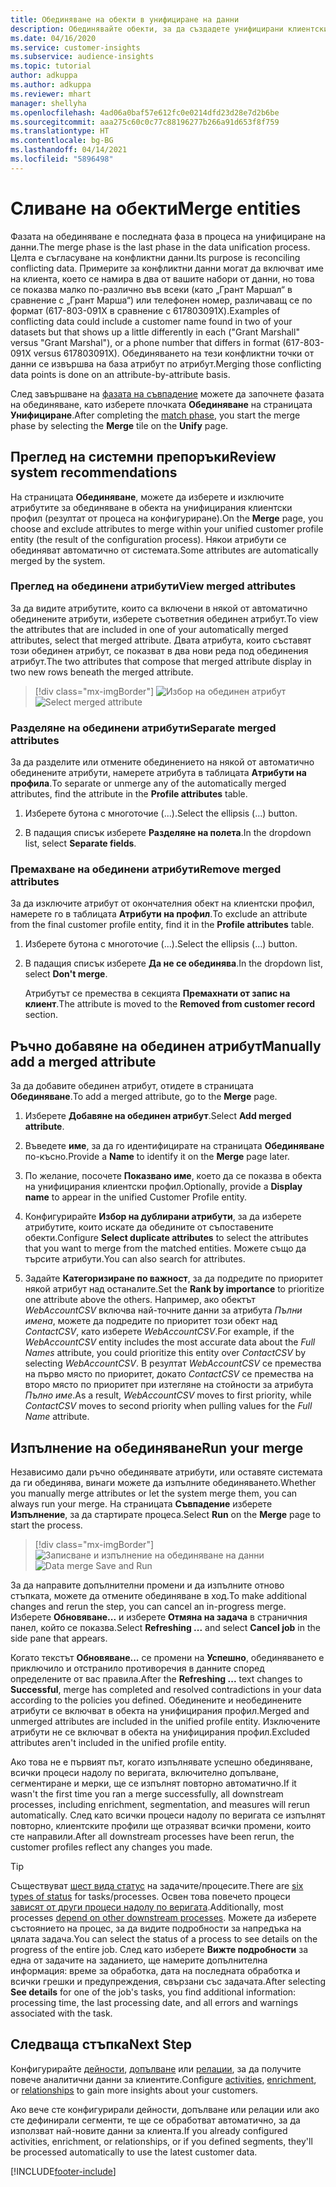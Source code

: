 ```yaml
---
title: Обединяване на обекти в унифициране на данни
description: Обединявайте обекти, за да създадете унифицирани клиентски профили.
ms.date: 04/16/2020
ms.service: customer-insights
ms.subservice: audience-insights
ms.topic: tutorial
author: adkuppa
ms.author: adkuppa
ms.reviewer: mhart
manager: shellyha
ms.openlocfilehash: 4ad06a0baf57e612fc0e0214dfd23d28e7d2b6be
ms.sourcegitcommit: aaa275c60c0c77c88196277b266a91d653f8f759
ms.translationtype: HT
ms.contentlocale: bg-BG
ms.lasthandoff: 04/14/2021
ms.locfileid: "5896498"
---
```

# <a name="merge-entities"></a><span data-ttu-id="34ac1-103">Сливане на обекти</span><span class="sxs-lookup"><span data-stu-id="34ac1-103">Merge entities</span></span>

<span data-ttu-id="34ac1-104">Фазата на обединяване е последната фаза в процеса на унифициране на данни.</span><span class="sxs-lookup"><span data-stu-id="34ac1-104">The merge phase is the last phase in the data unification process.</span></span> <span data-ttu-id="34ac1-105">Целта е съгласуване на конфликтни данни.</span><span class="sxs-lookup"><span data-stu-id="34ac1-105">Its purpose is reconciling conflicting data.</span></span> <span data-ttu-id="34ac1-106">Примерите за конфликтни данни могат да включват име на клиента, което се намира в два от вашите набори от данни, но това се показва малко по-различно във всеки (като „Грант Маршал“ в сравнение с „Грант Марша“) или телефонен номер, различаващ се по формат (617-803-091X в сравнение с 617803091X).</span><span class="sxs-lookup"><span data-stu-id="34ac1-106">Examples of conflicting data could include a customer name found in two of your datasets but that shows up a little differently in each ("Grant Marshall" versus "Grant Marshal"), or a phone number that differs in format (617-803-091X versus 617803091X).</span></span> <span data-ttu-id="34ac1-107">Обединяването на тези конфликтни точки от данни се извършва на база атрибут по атрибут.</span><span class="sxs-lookup"><span data-stu-id="34ac1-107">Merging those conflicting data points is done on an attribute-by-attribute basis.</span></span>

<span data-ttu-id="34ac1-108">След завършване на [фазата на съвпадение](match-entities.md) можете да започнете фазата на обединяване, като изберете плочката **Обединяване** на страницата **Унифициране**.</span><span class="sxs-lookup"><span data-stu-id="34ac1-108">After completing the [match phase](match-entities.md), you start the merge phase by selecting the **Merge** tile on the **Unify** page.</span></span>

## <a name="review-system-recommendations"></a><span data-ttu-id="34ac1-109">Преглед на системни препоръки</span><span class="sxs-lookup"><span data-stu-id="34ac1-109">Review system recommendations</span></span>

<span data-ttu-id="34ac1-110">На страницата **Обединяване**, можете да изберете и изключите атрибутите за обединяване в обекта на унифицирания клиентски профил (резултат от процеса на конфигуриране).</span><span class="sxs-lookup"><span data-stu-id="34ac1-110">On the **Merge** page, you choose and exclude attributes to merge within your unified customer profile entity (the result of the configuration process).</span></span> <span data-ttu-id="34ac1-111">Някои атрибути се обединяват автоматично от системата.</span><span class="sxs-lookup"><span data-stu-id="34ac1-111">Some attributes are automatically merged by the system.</span></span>

### <a name="view-merged-attributes"></a><span data-ttu-id="34ac1-112">Преглед на обединени атрибути</span><span class="sxs-lookup"><span data-stu-id="34ac1-112">View merged attributes</span></span>

<span data-ttu-id="34ac1-113">За да видите атрибутите, които са включени в някой от автоматично обединените атрибути, изберете съответния обединен атрибут.</span><span class="sxs-lookup"><span data-stu-id="34ac1-113">To view the attributes that are included in one of your automatically merged attributes, select that merged attribute.</span></span> <span data-ttu-id="34ac1-114">Двата атрибута, които съставят този обединен атрибут, се показват в два нови реда под обединения атрибут.</span><span class="sxs-lookup"><span data-stu-id="34ac1-114">The two attributes that compose that merged attribute display in two new rows beneath the merged attribute.</span></span>

> [!div class="mx-imgBorder"]
> <span data-ttu-id="34ac1-115">![Избор на обединен атрибут](media/configure-data-merge-profile-attributes.png "Избор на обединен атрибут")</span><span class="sxs-lookup"><span data-stu-id="34ac1-115">![Select merged attribute](media/configure-data-merge-profile-attributes.png "Select merged attribute")</span></span>

### <a name="separate-merged-attributes"></a><span data-ttu-id="34ac1-116">Разделяне на обединени атрибути</span><span class="sxs-lookup"><span data-stu-id="34ac1-116">Separate merged attributes</span></span>

<span data-ttu-id="34ac1-117">За да разделите или отмените обединението на някой от автоматично обединените атрибути, намерете атрибута в таблицата **Атрибути на профила**.</span><span class="sxs-lookup"><span data-stu-id="34ac1-117">To separate or unmerge any of the automatically merged attributes, find the attribute in the **Profile attributes** table.</span></span>

1. <span data-ttu-id="34ac1-118">Изберете бутона с многоточие (...).</span><span class="sxs-lookup"><span data-stu-id="34ac1-118">Select the ellipsis (...) button.</span></span>
  
2. <span data-ttu-id="34ac1-119">В падащия списък изберете **Разделяне на полета**.</span><span class="sxs-lookup"><span data-stu-id="34ac1-119">In the dropdown list, select **Separate fields**.</span></span>

### <a name="remove-merged-attributes"></a><span data-ttu-id="34ac1-120">Премахване на обединени атрибути</span><span class="sxs-lookup"><span data-stu-id="34ac1-120">Remove merged attributes</span></span>

<span data-ttu-id="34ac1-121">За да изключите атрибут от окончателния обект на клиентски профил, намерете го в таблицата **Атрибути на профил**.</span><span class="sxs-lookup"><span data-stu-id="34ac1-121">To exclude an attribute from the final customer profile entity, find it in the **Profile attributes** table.</span></span>

1. <span data-ttu-id="34ac1-122">Изберете бутона с многоточие (...).</span><span class="sxs-lookup"><span data-stu-id="34ac1-122">Select the ellipsis (...) button.</span></span>
  
2. <span data-ttu-id="34ac1-123">В падащия списък изберете **Да не се обединява**.</span><span class="sxs-lookup"><span data-stu-id="34ac1-123">In the dropdown list, select **Don't merge**.</span></span>

   <span data-ttu-id="34ac1-124">Атрибутът се премества в секцията **Премахнати от запис на клиент**.</span><span class="sxs-lookup"><span data-stu-id="34ac1-124">The attribute is moved to the **Removed from customer record** section.</span></span>

## <a name="manually-add-a-merged-attribute"></a><span data-ttu-id="34ac1-125">Ръчно добавяне на обединен атрибут</span><span class="sxs-lookup"><span data-stu-id="34ac1-125">Manually add a merged attribute</span></span>

<span data-ttu-id="34ac1-126">За да добавите обединен атрибут, отидете в страницата **Обединяване**.</span><span class="sxs-lookup"><span data-stu-id="34ac1-126">To add a merged attribute, go to the **Merge** page.</span></span>

1. <span data-ttu-id="34ac1-127">Изберете **Добавяне на обединен атрибут**.</span><span class="sxs-lookup"><span data-stu-id="34ac1-127">Select **Add merged attribute**.</span></span>

2. <span data-ttu-id="34ac1-128">Въведете **име**, за да го идентифицирате на страницата **Обединяване** по-късно.</span><span class="sxs-lookup"><span data-stu-id="34ac1-128">Provide a **Name** to identify it on the **Merge** page later.</span></span>

3. <span data-ttu-id="34ac1-129">По желание, посочете **Показвано име**, което да се показва в обекта на унифицирания клиентски профил.</span><span class="sxs-lookup"><span data-stu-id="34ac1-129">Optionally, provide a **Display name** to appear in the unified Customer Profile entity.</span></span>

4. <span data-ttu-id="34ac1-130">Конфигурирайте **Избор на дублирани атрибути**, за да изберете атрибутите, които искате да обедините от съпоставените обекти.</span><span class="sxs-lookup"><span data-stu-id="34ac1-130">Configure **Select duplicate attributes** to select the attributes that you want to merge from the matched entities.</span></span> <span data-ttu-id="34ac1-131">Можете също да търсите атрибути.</span><span class="sxs-lookup"><span data-stu-id="34ac1-131">You can also search for attributes.</span></span>

5. <span data-ttu-id="34ac1-132">Задайте **Категоризиране по важност**, за да подредите по приоритет някой атрибут над останалите.</span><span class="sxs-lookup"><span data-stu-id="34ac1-132">Set the **Rank by importance** to prioritize one attribute above the others.</span></span> <span data-ttu-id="34ac1-133">Например, ако обектът *WebAccountCSV* включва най-точните данни за атрибута *Пълни имена*, можете да подредите по приоритет този обект над *ContactCSV*, като изберете *WebAccountCSV*.</span><span class="sxs-lookup"><span data-stu-id="34ac1-133">For example, if the *WebAccountCSV* entity includes the most accurate data about the *Full Names* attribute, you could prioritize this entity over *ContactCSV* by selecting *WebAccountCSV*.</span></span> <span data-ttu-id="34ac1-134">В резултат *WebAccountCSV* се премества на първо място по приоритет, докато *ContactCSV* се премества на второ място по приоритет при изтегляне на стойности за атрибута *Пълно име*.</span><span class="sxs-lookup"><span data-stu-id="34ac1-134">As a result, *WebAccountCSV* moves to first priority, while *ContactCSV* moves to second priority when pulling values for the *Full Name* attribute.</span></span>

## <a name="run-your-merge"></a><span data-ttu-id="34ac1-135">Изпълнение на обединяване</span><span class="sxs-lookup"><span data-stu-id="34ac1-135">Run your merge</span></span>

<span data-ttu-id="34ac1-136">Независимо дали ръчно обединявате атрибути, или оставяте системата да ги обединява, винаги можете да изпълните обединяването.</span><span class="sxs-lookup"><span data-stu-id="34ac1-136">Whether you manually merge attributes or let the system merge them, you can always run your merge.</span></span> <span data-ttu-id="34ac1-137">На страницата **Съвпадение** изберете **Изпълнение**, за да стартирате процеса.</span><span class="sxs-lookup"><span data-stu-id="34ac1-137">Select **Run** on the **Merge** page to start the process.</span></span>

> [!div class="mx-imgBorder"]
> <span data-ttu-id="34ac1-138">![Записване и изпълнение на обединяване на данни](media/configure-data-merge-save-run.png "Записване и изпълнение на обединяване на данни")</span><span class="sxs-lookup"><span data-stu-id="34ac1-138">![Data merge Save and Run](media/configure-data-merge-save-run.png "Data merge Save and Run")</span></span>

<span data-ttu-id="34ac1-139">За да направите допълнителни промени и да изпълните отново стъпката, можете да отмените обединяване в ход.</span><span class="sxs-lookup"><span data-stu-id="34ac1-139">To make additional changes and rerun the step, you can cancel an in-progress merge.</span></span> <span data-ttu-id="34ac1-140">Изберете **Обновяване...** и изберете **Отмяна на задача**  в страничния панел, който се показва.</span><span class="sxs-lookup"><span data-stu-id="34ac1-140">Select **Refreshing ...** and select **Cancel job**  in the side pane that appears.</span></span>

<span data-ttu-id="34ac1-141">Когато текстът **Обновяване...** се промени на **Успешно**, обединяването е приключило и отстранило противоречия в данните според определените от вас правила.</span><span class="sxs-lookup"><span data-stu-id="34ac1-141">After the **Refreshing ...** text changes to **Successful**, merge has completed and resolved contradictions in your data according to the policies you defined.</span></span> <span data-ttu-id="34ac1-142">Обединените и необединените атрибути се включват в обекта на унифицирания профил.</span><span class="sxs-lookup"><span data-stu-id="34ac1-142">Merged and unmerged attributes are included in the unified profile entity.</span></span> <span data-ttu-id="34ac1-143">Изключените атрибути не се включват в обекта на унифицирания профил.</span><span class="sxs-lookup"><span data-stu-id="34ac1-143">Excluded attributes aren't included in the unified profile entity.</span></span>

<span data-ttu-id="34ac1-144">Ако това не е първият път, когато изпълнявате успешно обединяване, всички процеси надолу по веригата, включително допълване, сегментиране и мерки, ще се изпълнят повторно автоматично.</span><span class="sxs-lookup"><span data-stu-id="34ac1-144">If it wasn't the first time you ran a merge successfully, all downstream processes, including enrichment, segmentation, and measures will rerun automatically.</span></span> <span data-ttu-id="34ac1-145">След като всички процеси надолу по веригата се изпълнят повторно, клиентските профили ще отразяват всички промени, които сте направили.</span><span class="sxs-lookup"><span data-stu-id="34ac1-145">After all downstream processes have been rerun, the customer profiles reflect any changes you made.</span></span>

> [!TIP]
> <span data-ttu-id="34ac1-146">Съществуват [шест вида статус](system.md#status-types) на задачите/процесите.</span><span class="sxs-lookup"><span data-stu-id="34ac1-146">There are [six types of status](system.md#status-types) for tasks/processes.</span></span> <span data-ttu-id="34ac1-147">Освен това повечето процеси [зависят от други процеси надолу по веригата](system.md#refresh-policies).</span><span class="sxs-lookup"><span data-stu-id="34ac1-147">Additionally, most processes [depend on other downstream processes](system.md#refresh-policies).</span></span> <span data-ttu-id="34ac1-148">Можете да изберете състоянието на процес, за да видите подробности за напредъка на цялата задача.</span><span class="sxs-lookup"><span data-stu-id="34ac1-148">You can select the status of a process to see details on the progress of the entire job.</span></span> <span data-ttu-id="34ac1-149">След като изберете **Вижте подробности** за една от задачите на заданието, ще намерите допълнителна информация: време за обработка, дата на последната обработка и всички грешки и предупреждения, свързани със задачата.</span><span class="sxs-lookup"><span data-stu-id="34ac1-149">After selecting **See details** for one of the job's tasks, you find additional information: processing time, the last processing date, and all errors and warnings associated with the task.</span></span>

## <a name="next-step"></a><span data-ttu-id="34ac1-150">Следваща стъпка</span><span class="sxs-lookup"><span data-stu-id="34ac1-150">Next Step</span></span>

<span data-ttu-id="34ac1-151">Конфигурирайте [дейности](activities.md), [допълване](enrichment-hub.md) или [релации](relationships.md), за да получите повече аналитични данни за клиентите.</span><span class="sxs-lookup"><span data-stu-id="34ac1-151">Configure [activities](activities.md), [enrichment](enrichment-hub.md), or [relationships](relationships.md) to gain more insights about your customers.</span></span>

<span data-ttu-id="34ac1-152">Ако вече сте конфигурирали дейности, допълване или релации или ако сте дефинирали сегменти, те ще се обработват автоматично, за да използват най-новите данни за клиента.</span><span class="sxs-lookup"><span data-stu-id="34ac1-152">If you already configured activities, enrichment, or relationships, or if you defined segments, they'll be processed automatically to use the latest customer data.</span></span>




[!INCLUDE[footer-include](../includes/footer-banner.md)]